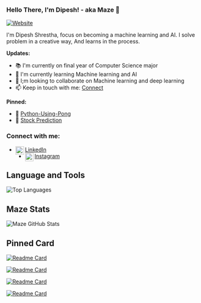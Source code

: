### Hello There, I'm Dipesh! - aka Maze 👋

[![Website](https://img.shields.io/website?label=Portfolio&style=for-the-badge&url=https://dipesh-shrestha.netlify.app/)](https://dipesh-shrestha.netlify.app/)

I'm Dipesh Shrestha, focus on becoming a machine learning and AI. I solve problem in a creative way, And learns in the process.

**Updates:**
- 📚 I'm currently on final year of Computer Science major
- 📖 I'm currently learning Machine learning and AI
- 👫 I;m looking to collaborate on Machine learning and deep learning
- 📫 Keep in touch with me: [Connect](https://www.linkedin.com/in/dipesh-shrestha-4ab2b71b0/)

**Pinned:**
- 📌 [Python-Using-Pong](https://github.com/Maze-lol/Pong-Using-Python)
- 📌 [Stock Prediction](https://github.com/Maze-lol/Stock_Price_Prediction)


### Connect with me:
- [LinkedIn](https://www.linkedin.com/in/dipesh-shrestha-4ab2b71b0/) <img align="left" alt="codeSTACKr | LinkedIn" width="22px" src="https://cdn.jsdelivr.net/npm/simple-icons@v3/icons/linkedin.svg" />
- [Instagram](https://www.instagram.com/_iamdibest/) <img align="left" alt="codeSTACKr | Instagram" width="22px" src="https://cdn.jsdelivr.net/npm/simple-icons@v3/icons/instagram.svg" />

## **Language and Tools**

![Top Languages](https://github-readme-stats.vercel.app/api/top-langs/?username=Maze-lol&theme=synthwave)

## **Maze Stats**

![Maze GitHub Stats](https://github-readme-stats.vercel.app/api?username=Maze-lol&hide=issues,contribs?username=Maze-lol&count_private=true?username=Maze-lol&show_icons=true&theme=synthwave)

## **Pinned Card** 

[![Readme Card](https://github-readme-stats.vercel.app/api/pin/?username=Maze-lol&repo=Stock_Price_Prediction&show_owner=true&theme=radical)](https://github.com/Maze-lol/Stock_Price_Prediction)

[![Readme Card](https://github-readme-stats.vercel.app/api/pin/?username=Maze-lol&repo=ExpenseTracker&show_owner=true&theme=radical)](https://github.com/Maze-lol/ExpenseTracker)

[![Readme Card](https://github-readme-stats.vercel.app/api/pin/?username=Maze-lol&repo=Facebook_Clone&show_owner=true&theme=radical)](https://github.com/Maze-lol/Facebook_Clone)

[![Readme Card](https://github-readme-stats.vercel.app/api/pin/?username=Maze-lol&repo=memories&show_owner=true&theme=radical)](https://github.com/Maze-lol/memories)







